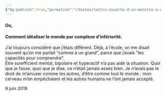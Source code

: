 ```yaml
---
{"dg-publish":true,"permalink":"/textes/lettre-ouverte-d-un-monstre-a-une-deesse/","created":"2024-04-08T12:06:16.389+02:00","updated":"2024-04-08T16:56:57.633+02:00"}
---
```



#### Ou,
#### Comment idéaliser le monde par complexe d’infériorité.

J’ai toujours considéré que j’étais différent. Déjà, à l’école, on me disait souvent qu’on me parlait “comme à un grand”, parce que j’avais “les capacités pour comprendre”.  
Être surefficient mental, bipolaire et hyperactif n’a pas aidé la situation. Quoi que je fasse, quoi que je dise, ce n’était jamais assez bien. Je n’avais pas le droit de m’amuser comme les autres, d’être comme tout le monde ; mon cerveau m’en empêchaient et les autres humains ne l’ont jamais accepté.

9 juin 2019